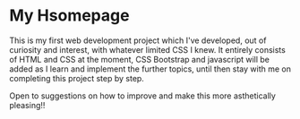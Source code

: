 # My Hsomepage

This is my first web development project which I've developed, out of curiosity and interest, with whatever limited CSS I knew.
It entirely consists of HTML and CSS at the moment, CSS Bootstrap and javascript will be added as I learn and implement the further topics, until then stay with me on completing this project step by step.

Open to suggestions on how to improve and make this more asthetically pleasing!!
